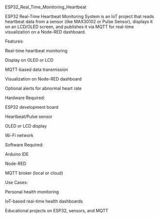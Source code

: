ESP32_Real_Time_Monitoring_Heartbeat

ESP32 Real-Time Heartbeat Monitoring System is an IoT project that reads heartbeat data from a sensor (like MAX30102 or Pulse Sensor), displays it on an LCD/OLED screen, and publishes it via MQTT for real-time visualization on a Node-RED dashboard.

Features:

Real-time heartbeat monitoring

Display on OLED or LCD

MQTT-based data transmission

Visualization on Node-RED dashboard

Optional alerts for abnormal heart rate

Hardware Required:

ESP32 development board

Heartbeat/Pulse sensor

OLED or LCD display

Wi-Fi network

Software Required:

Arduino IDE

Node-RED

MQTT broker (local or cloud)

Use Cases:

Personal health monitoring

IoT-based real-time health dashboards

Educational projects on ESP32, sensors, and MQTT
